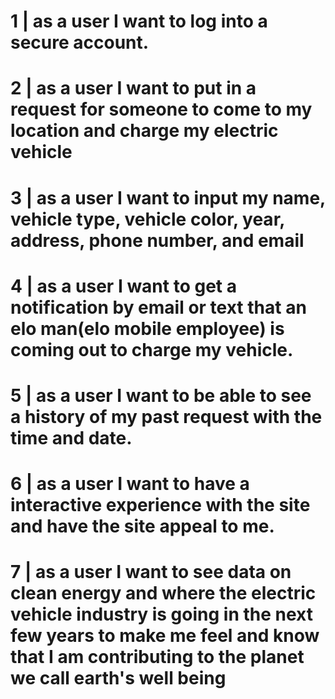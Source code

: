 




# 1 | as a user I want to log into a secure account.
# 2 | as a user I want to put in a request for someone to come to my location and charge my electric vehicle
# 3 | as a user I want to input my name, vehicle type, vehicle color, year, address, phone number, and email
# 4 | as a user I want to get a notification by email or text that an elo man(elo mobile employee) is coming out to charge my vehicle.
# 5 | as a user I want to be able to see a history of my past request with the time and date.
# 6 | as a user I want to have a interactive experience with the site and have the site appeal to me.
# 7 | as a user I want to see data on clean energy and where the electric vehicle industry is going in the next few years to make me feel and know that I am contributing to the planet we call earth's well being
